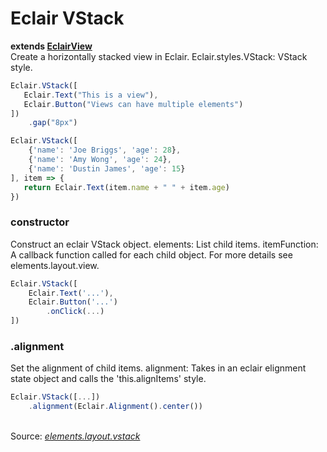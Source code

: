 # Eclair VStack
__extends [EclairView](https://github.com/SamGarlick/Eclair/tree/main/src/elements/layout/view.js)__<br/>
Create a horizontally stacked view in Eclair.
Eclair.styles.VStack: VStack style.
```javascript
Eclair.VStack([
   Eclair.Text("This is a view"),
   Eclair.Button("Views can have multiple elements")
])
    .gap("8px")
```
```javascript
Eclair.VStack([
    {'name': 'Joe Briggs', 'age': 28},
    {'name': 'Amy Wong', 'age': 24},
    {'name': 'Dustin James', 'age': 15}
], item => {
   return Eclair.Text(item.name + " " + item.age)
})
```
### constructor
Construct an eclair VStack object. 
elements: List child items.
itemFunction: A callback function called for each child object. For more details see elements.layout.view.
```javascript
Eclair.VStack([
    Eclair.Text('...'),
    Eclair.Button('...')
        .onClick(...)
])
```
### .alignment
Set the alignment of child items.
alignment: Takes in an eclair elignment state object and calls the 'this.alignItems' style.
```javascript
Eclair.VStack([...])
    .alignment(Eclair.Alignment().center())
```
<br/>Source: [_elements.layout.vstack_](https://github.com/SamGarlick/Eclair/tree/main/src/elements/layout/vstack.js)